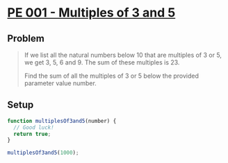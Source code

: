 # [PE 001 - Multiples of 3 and 5](https://www.freecodecamp.org/learn/coding-interview-prep/project-euler/problem-1-multiples-of-3-and-5)

## Problem

> If we list all the natural numbers below 10 that are multiples of 3 or 5, we get 3, 5, 6 and 9. The sum of these multiples is 23.
>
> Find the sum of all the multiples of 3 or 5 below the provided parameter value number.

## Setup

```js
function multiplesOf3and5(number) {
  // Good luck!
  return true;
}

multiplesOf3and5(1000);
```
